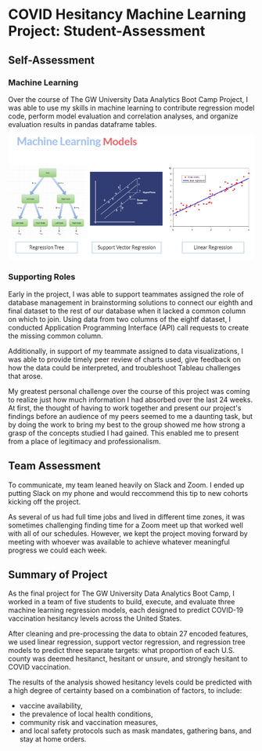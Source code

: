 # COVID Hesitancy Machine Learning Project: Student-Assessment

## Self-Assessment
### Machine Learning
Over the course of The GW University Data Analytics Boot Camp Project, I was able to use my skills in machine learning to contribute regression model code, perform model evaluation and correlation analyses, and organize evaluation results in pandas dataframe tables.

![pic01](pic01.png)

### Supporting Roles
Early in the project, I was able to support teammates assigned the role of database management in brainstorming solutions to connect our eighth and final dataset to the rest of our database when it lacked a common column on which to join.  Using data from two columns of the eightf dataset, I conducted Application Programming Interface (API) call requests to create the missing common column.

Additionally, in support of my teammate assigned to data visualizations, I was able to provide timely peer review of charts used, give feedback on how the data could be interpreted, and troubleshoot Tableau challenges that arose.

My greatest personal challenge over the course of this project was coming to realize just how much information I had absorbed over the last 24 weeks.  At first, the thought of having to work together and present our project's findings before an audience of my peers seemed to me a daunting task, but by doing the work to bring my best to the group showed me how strong a grasp of the concepts studied I had gained.  This enabled me to present from a place of legitimacy and professionalism.

## Team Assessment
To communicate, my team leaned heavily on Slack and Zoom. I ended up putting Slack on my phone and would reccommend this tip to new cohorts kicking off the project.

As several of us had full time jobs and lived in different time zones, it was sometimes challenging finding time for a Zoom meet up that worked well with all of our schedules. However, we kept the project moving forward by meeting with whoever was available to achieve whatever meaningful progress we could each week.  

## Summary of Project
As the final project for The GW University Data Analytics Boot Camp, I worked in a team of five students to build, execute, and evaluate three machine learning regression models, each designed to predict COVID-19 vaccination hesitancy levels across the United States.

After cleaning and pre-processing the data to obtain 27 encoded features, we used linear regression, support vector regression, and regression tree models to predict three separate targets: what proportion of each U.S. county was deemed hesitanct, hesitant or unsure, and strongly hesitant to COVID vaccination.

The results of the analysis showed hesitancy levels could be predicted with a high degree of certainty based on a combination of factors, to include:

* vaccine availability,
* the prevalence of local health conditions,
* community risk and vaccination measures, 
* and local safety protocols such as mask mandates, gathering bans, and stay at home orders.
